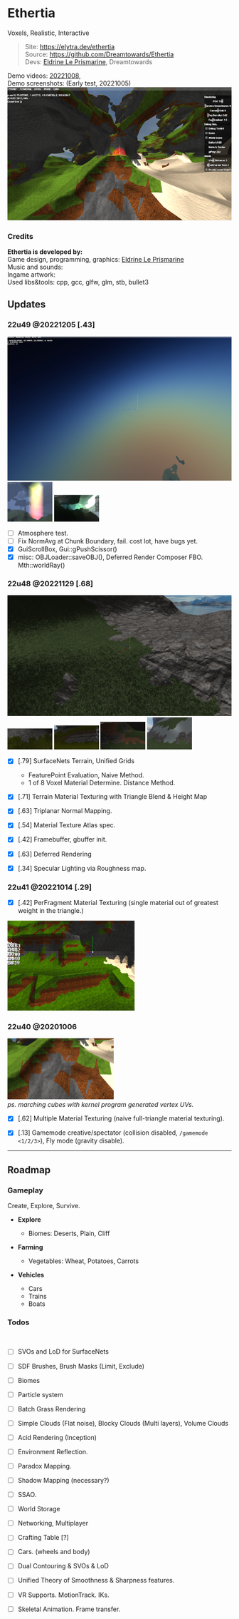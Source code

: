 # Ethertia

Voxels, Realistic, Interactive

[comment]: <> (Minecraft<sup>Freedom</sup> + GTAV<sup>Detail</sup> + VRChat<sup>Interaction</sup>)

> Site: https://elytra.dev/ethertia  
> Source: https://github.com/Dreamtowards/Ethertia <!--`src/ethertia/client/Ethertia.h`-->    
> Devs: [Eldrine Le Prismarine](https://elytra.dev/~pris), Dreamtowards


Demo videos:
[20221008](),  
Demo screenshots: (Early test, 20221005)
![snap1](src/assets/elytra/site/eth/res/demo-s1.png)



### Credits

__Ethertia is developed by:__  
Game design, programming, graphics: [Eldrine Le Prismarine]()  
Music and sounds:  
Ingame artwork:   
Used libs&tools: cpp, gcc, glfw, glm, stb, bullet3



## Updates


### 22u49 @20221205 [.43]

![note](saves/_figures/fig-221203-atmo-test.png)
<img src="saves/_figures/fig-221203-p2.png" style="width: 20%">
<img src="saves/_figures/fig-221203-p3.png" style="width: 20%">

- [ ] Atmosphere test.
- [ ] Fix NormAvg at Chunk Boundary, fail. cost lot, have bugs yet.
- [x] GuiScrollBox, Gui::gPushScissor()
- [x] misc: OBJLoader::saveOBJ(), Deferred Render Composer FBO. Mth::worldRay()

### 22u48 @20221129 [.68]

![note](saves/_figures/fig-221129-p2.png)
<img src="saves/_figures/fig-221129-p3.png" style="width: 20%">
<img src="saves/_figures/fig-221129-sn-mtl.png" style="width: 20%">
<img src="saves/_figures/fig-221129-p4.png" style="width: 20%">
<img src="saves/_figures/fig-221129-p5.png" style="width: 20%">

- [x] [.79] SurfaceNets Terrain, Unified Grids
  - FeaturePoint Evaluation, Naive Method.
  - 1 of 8 Voxel Material Determine. Distance Method.
- [x] [.71] Terrain Material Texturing with Triangle Blend & Height Map
- [x] [.63] Triplanar Normal Mapping.
- [x] [.54] Material Texture Atlas spec.
- [x] [.42] Framebuffer, gbuffer init.

- [x] [.63] Deferred Rendering
- [x] [.34] Specular Lighting via Roughness map.

### 22u41 @20221014 [.29]

- [x] [.42] PerFragment Material Texturing (single material out of greatest weight in the triangle.)

![note](saves/_figures/fig-221014-mtltex-maxweight.png)  

### 22u40 @20201006

![note](saves/_figures/fig-221006-mtltex-fulltriangle.png)  
_ps. marching cubes with kernel program generated vertex UVs._

- [x] [.62] Multiple Material Texturing (naive full-triangle material texturing).  
- [x] [.13] Gamemode creative/spectator (collision disabled, `/gamemode <1/2/3>`), Fly mode (gravity disable).


---


## Roadmap


### Gameplay

Create, Explore, Survive.

- **Explore**
  - Biomes: Deserts, Plain, Cliff

- **Farming**
  - Vegetables: Wheat, Potatoes, Carrots

- **Vehicles**
  - Cars
  - Trains
  - Boats

### Todos

<br>



- [ ] SVOs and LoD for SurfaceNets
- [ ] SDF Brushes, Brush Masks (Limit, Exclude)
- [ ] Biomes

- [ ] Particle system
- [ ] Batch Grass Rendering
- [ ] Simple Clouds (Flat noise), Blocky Clouds (Multi layers), Volume Clouds
- [ ] Acid Rendering (Inception)
- [ ] Environment Reflection.
- [ ] Paradox Mapping.
- [ ] Shadow Mapping (necessary?)
- [ ] SSAO.

- [ ] World Storage
- [ ] Networking, Multiplayer

- [ ] Crafting Table [?]
- [ ] Cars. (wheels and body)
- [ ] Dual Contouring & SVOs & LoD
- [ ] Unified Theory of Smoothness & Sharpness features.
- [ ] VR Supports. MotionTrack. IKs.
- [ ] Skeletal Animation. Frame transfer.


<!--

### Ancient

- [x] Blocky Terrain, Cubical Chunks, Unified Grids, Basic Population. Simple Trees, Plants [@2022_Jul](https://www.youtube.com/watch?v=xDwgZkYrPm8&t=14s)
- [x] GUI System. GuiSlider, GuiCheckBox, GuiTextBox, GuiScrollBox.. [Bili @2022_Aug23](https://www.bilibili.com/video/BV1yU4y1k7EU)
- [x] MarchingCubes Terrain, Bulletphysics integrate. Simple Brush. Triplanar UV Mapping & Multi-Material. [Bili @2022_Aug30](https://www.bilibili.com/video/BV1JB4y1G7np)



### 


[Tutorial, Discussion, Questions; Multiplayer, Mods, Redstone]
Topic (Mods, Survival, Dev) / Type (Tutorial, Discussions, Questions)



Forum
- _Comprehensive Discussion_
  - Official News
  - Gameplay Discussions
  - Development Discussions
    - Software & Tools
  - Conferences
- Maps
- Mods
  - Resourcepacks
  - Shaderpacks
- Servers
- Avatars
- Modpacks


1. Normal Smooth at ChunkBoundary
1. Water
1. Cloud


**Building**

**Terrain Generation**

**Rendering**

**Multiplayer**

**GUI**

**Modding**

**Interacting**

-->